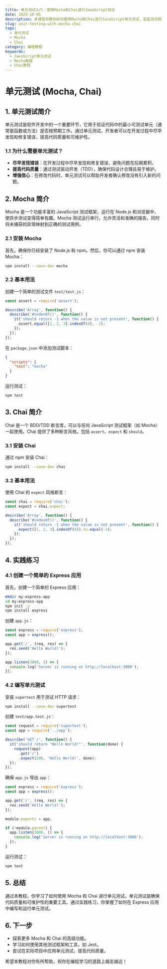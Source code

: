 ```yaml
---
title: 单元测试入门：使用Mocha和Chai进行JavaScript测试
date: 2023-10-05
description: 本课程将教你如何使用Mocha和Chai进行JavaScript单元测试，涵盖测试框架的安装、配置以及编写和运行测试用例。
slug: unit-testing-with-mocha-chai
tags:
  - 单元测试
  - Mocha
  - Chai
category: 编程教程
keywords:
  - JavaScript单元测试
  - Mocha教程
  - Chai教程
---
```


# 单元测试 (Mocha, Chai)

## 1. 单元测试简介

单元测试是软件开发中的一个重要环节，它用于验证代码中的最小可测试单元（通常是函数或方法）是否按预期工作。通过单元测试，开发者可以在开发过程中尽早发现和修复错误，提高代码质量和可维护性。

### 1.1 为什么需要单元测试？

- **尽早发现错误**：在开发过程中尽早发现和修复错误，避免问题在后期累积。
- **提高代码质量**：通过测试驱动开发（TDD），确保代码设计合理且易于维护。
- **增强信心**：在修改代码时，单元测试可以帮助开发者确认修改没有引入新的问题。

## 2. Mocha 简介

Mocha 是一个功能丰富的 JavaScript 测试框架，运行在 Node.js 和浏览器中，使异步测试变得简单有趣。Mocha 测试运行串行，允许灵活和准确的报告，同时将未捕获的异常映射到正确的测试用例。

### 2.1 安装 Mocha

首先，确保你已经安装了 Node.js 和 npm。然后，你可以通过 npm 安装 Mocha：

```bash
npm install --save-dev mocha
```

### 2.2 基本用法

创建一个简单的测试文件 `test/test.js`：

```javascript
const assert = require('assert');

describe('Array', function() {
  describe('#indexOf()', function() {
    it('should return -1 when the value is not present', function() {
      assert.equal([1, 2, 3].indexOf(4), -1);
    });
  });
});
```

在 `package.json` 中添加测试脚本：

```json
{
  "scripts": {
    "test": "mocha"
  }
}
```

运行测试：

```bash
npm test
```

## 3. Chai 简介

Chai 是一个 BDD/TDD 断言库，可以与任何 JavaScript 测试框架（如 Mocha）一起使用。Chai 提供了多种断言风格，包括 `assert`、`expect` 和 `should`。

### 3.1 安装 Chai

通过 npm 安装 Chai：

```bash
npm install --save-dev chai
```

### 3.2 基本用法

使用 Chai 的 `expect` 风格断言：

```javascript
const chai = require('chai');
const expect = chai.expect;

describe('Array', function() {
  describe('#indexOf()', function() {
    it('should return -1 when the value is not present', function() {
      expect([1, 2, 3].indexOf(4)).to.equal(-1);
    });
  });
});
```

## 4. 实践练习

### 4.1 创建一个简单的 Express 应用

首先，创建一个简单的 Express 应用：

```bash
mkdir my-express-app
cd my-express-app
npm init -y
npm install express
```

创建 `app.js`：

```javascript
const express = require('express');
const app = express();

app.get('/', (req, res) => {
  res.send('Hello World!');
});

app.listen(3000, () => {
  console.log('Server is running on http://localhost:3000');
});
```

### 4.2 编写单元测试

安装 `supertest` 用于测试 HTTP 请求：

```bash
npm install --save-dev supertest
```

创建 `test/app.test.js`：

```javascript
const request = require('supertest');
const app = require('../app');

describe('GET /', function() {
  it('should return "Hello World!"', function(done) {
    request(app)
      .get('/')
      .expect(200, 'Hello World!', done);
  });
});
```

确保 `app.js` 导出 `app`：

```javascript
const express = require('express');
const app = express();

app.get('/', (req, res) => {
  res.send('Hello World!');
});

module.exports = app;

if (!module.parent) {
  app.listen(3000, () => {
    console.log('Server is running on http://localhost:3000');
  });
}
```

运行测试：

```bash
npm test
```

## 5. 总结

通过本教程，你学习了如何使用 Mocha 和 Chai 进行单元测试。单元测试是确保代码质量和可维护性的重要工具。通过实践练习，你掌握了如何在 Express 应用中编写和运行单元测试。

## 6. 下一步

- 探索更多 Mocha 和 Chai 的高级功能。
- 学习如何使用其他测试框架和工具，如 Jest。
- 尝试在实际项目中应用单元测试，提高代码质量。

希望本教程对你有所帮助，祝你在编程学习的道路上越走越远！